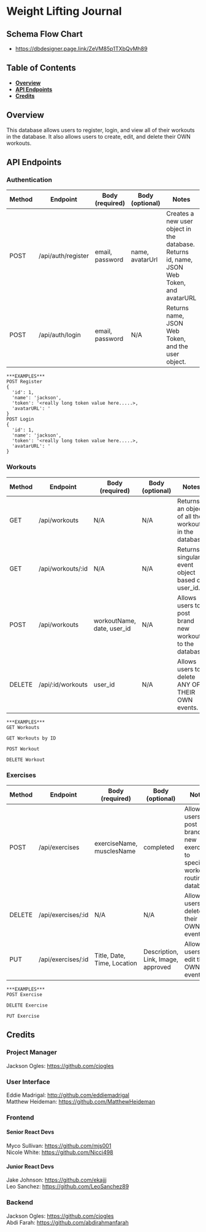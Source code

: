 # Weight Lifting Journal

## Schema Flow Chart
  * https://dbdesigner.page.link/ZeVM85p1TXbQvMh89 <br>

## Table of Contents

- **[Overview](#overview)**<br>
- **[API Endpoints](#api-endpoints)**<br>
- **[Credits](#credits)**<br>

## <a name='overview'></a>Overview
This database allows users to register, login, and view all of their workouts in the database. It also allows users to create, edit, and delete their OWN workouts.

## API Endpoints

### Authentication
Method | Endpoint | Body (required) | Body (optional) | Notes
| ----- | ----------------- | -------------------- | --------------------- | ------------------ |
POST | /api/auth/register | email, password | name, avatarUrl | Creates a new user object in the database. Returns id, name, JSON Web Token, and avatarURL |
POST | /api/auth/login |  email, password | N/A | Returns name, JSON Web Token, and the user object. |
```
***EXAMPLES***
POST Register
{
  'id': 1,
  'name': 'jackson',
  'token': '<really long token value here.....>,
  'avatarURL': '
}
POST Login
{
  'id': 1,
  'name': 'jackson',
  'token': '<really long token value here.....>,
  'avatarURL': '
}
```
### Workouts
Method | Endpoint | Body (required) | Body (optional) | Notes
| ----- | ----------------- | -------------------- | --------------------- | ------------------ |
GET | /api/workouts | N/A | N/A | Returns an object of all the workouts in the database. |
GET | /api/workouts/:id | N/A | N/A | Returns a singular event object based on user_id. |
POST | /api/workouts | workoutName, date, user_id | N/A | Allows users to post brand new workouts to the database. |
DELETE | /api/:id/workouts | user_id | N/A | Allows users to delete ANY OF THEIR OWN events. |
```
***EXAMPLES***
GET Workouts

GET Workouts by ID

POST Workout

DELETE Workout

```
### Exercises
Method | Endpoint | Body (required) | Body (optional) | Notes
| ----- | ----------------- | -------------------- | --------------------- | ------------------ |
POST | /api/exercises | exerciseName, musclesName | completed | Allows users to post brand new exercises to specific workout routine in database. |
DELETE | /api/exercises/:id | N/A | N/A | Allows users to delete their OWN events. |
PUT | /api/exercises/:id | Title, Date, Time, Location | Description, Link, Image, approved | Allows users to edit their OWN events. |
```
***EXAMPLES***
POST Exercise

DELETE Exercise

PUT Exercise

```

## Credits
### Project Manager
Jackson Ogles: https://github.com/cjogles <br>

### User Interface
Eddie Madrigal: http://github.com/eddiemadrigal <br>
Matthew Heideman: https://github.com/MatthewHeideman <br>

### Frontend
#### Senior React Devs
Myco Sullivan: https://github.com/mjs001 <br>
Nicole White: https://github.com/Nicci498 <br>
#### Junior React Devs
Jake Johnson: https://github.com/ekajjj <br>
Leo Sanchez: https://github.com/LeoSanchez89 <br>

### Backend
Jackson Ogles: https://github.com/cjogles <br>
Abdi Farah: https://github.com/abdirahmanfarah <br>